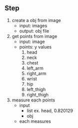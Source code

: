 ## Step
1. create a obj from image 
    - input: images
    - output: obj file
2. get points from image
    - input: image
    - points: y values
        1. head
        2. neck 
        3. chest 
        4. left_arm
        5. right_arm 
        6. wrist 
        7. hip
        8. left_thigh 
        9. right_thigh 
3. measure each points
    - input 
        - list ex. head, 0.820129
        - obj
    - each measures